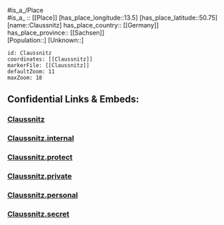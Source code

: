 ﻿---
location: [50.75,13.5] 
mapzoom: [7,12] 
mapmarker: city 
type: City
tags:
- geo/City


SpocWebEntityId: 29621
isDeleted: false
confidential: public

---
#is_a_/Place  
#is_a_ :: [[Place]] 
[has_place_longitude::13.5] 
[has_place_latitude::50.75] 
[name::Claussnitz] 
has_place_country:: [[Germany]]  
has_place_province:: [[Sachsen]]  
[Population::] 
[Unknown::] 


```leaflet
id: Claussnitz
coordinates: [[Claussnitz]] 
markerFile: [[Claussnitz]] 
defaultZoom: 11 
maxZoom: 18
```


## Confidential Links & Embeds: 

### [Claussnitz](/_public/Earth/Continent/Europe/Europe~Central/Germany/Germany~East/Sachsen/counties~Sachsen/Mittelsachsen/cities~Mittelsachsen/Rechenberg-Bienenmühle/City/Claussnitz.md) 

### [Claussnitz.internal](/_internal/Earth/Continent/Europe/Europe~Central/Germany/Germany~East/Sachsen/counties~Sachsen/Mittelsachsen/cities~Mittelsachsen/Rechenberg-Bienenmühle/City/Claussnitz.internal.md) 

### [Claussnitz.protect](/_protect/Earth/Continent/Europe/Europe~Central/Germany/Germany~East/Sachsen/counties~Sachsen/Mittelsachsen/cities~Mittelsachsen/Rechenberg-Bienenmühle/City/Claussnitz.protect.md) 

### [Claussnitz.private](/_private/Earth/Continent/Europe/Europe~Central/Germany/Germany~East/Sachsen/counties~Sachsen/Mittelsachsen/cities~Mittelsachsen/Rechenberg-Bienenmühle/City/Claussnitz.private.md) 

### [Claussnitz.personal](/_personal/Earth/Continent/Europe/Europe~Central/Germany/Germany~East/Sachsen/counties~Sachsen/Mittelsachsen/cities~Mittelsachsen/Rechenberg-Bienenmühle/City/Claussnitz.personal.md) 

### [Claussnitz.secret](/_secret/Earth/Continent/Europe/Europe~Central/Germany/Germany~East/Sachsen/counties~Sachsen/Mittelsachsen/cities~Mittelsachsen/Rechenberg-Bienenmühle/City/Claussnitz.secret.md) 
